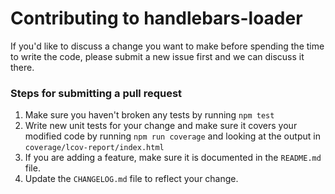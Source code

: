 # Contributing to handlebars-loader

If you'd like to discuss a change you want to make before spending
the time to write the code, please submit a new issue first and we
can discuss it there.

### Steps for submitting a pull request

1. Make sure you haven't broken any tests by running `npm test`
2. Write new unit tests for your change and make sure it covers
   your modified code by running `npm run coverage` and looking
   at the output in `coverage/lcov-report/index.html`
3. If you are adding a feature, make sure it is documented in the `README.md` file.
4. Update the `CHANGELOG.md` file to reflect your change.
